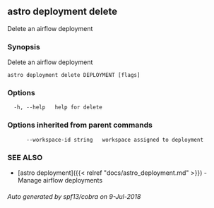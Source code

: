 ## astro deployment delete

Delete an airflow deployment

### Synopsis

Delete an airflow deployment

```
astro deployment delete DEPLOYMENT [flags]
```

### Options

```
  -h, --help   help for delete
```

### Options inherited from parent commands

```
      --workspace-id string   workspace assigned to deployment
```

### SEE ALSO

* [astro deployment]({{< relref "docs/astro_deployment.md" >}})	 - Manage airflow deployments

###### Auto generated by spf13/cobra on 9-Jul-2018
